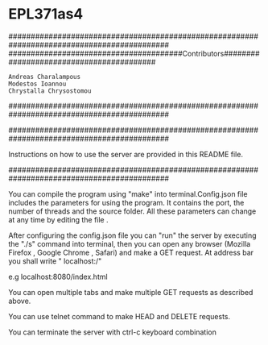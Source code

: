 # EPL371as4


############################################################################################
#######################################Contributors#########################################
```
Andreas Charalampous
Modestos Ioannou
Chrystalla Chrysostomou
```

############################################################################################





############################################################################################

Instructions on how to use the server are provided in this README file.

############################################################################################

You can compile the program using "make" into terminal.Config.json file includes the parameters
for using the program. It contains the port, the number of threads and the source folder.
All these parameters can change at any time by editing the file .

After configuring the config.json file you can "run" the server by executing the "./s" command 
into terminal, then you can open any browser (Mozilla Firefox , Google Chrome , Safari)
and make a GET request. At address bar you shall write " localhost:<port>/<file>"

e.g localhost:8080/index.html

You can open multiple tabs and make multiple GET requests as described above.

You can use telnet command to make HEAD and DELETE requests.

You can terminate the server with ctrl-c keyboard combination

